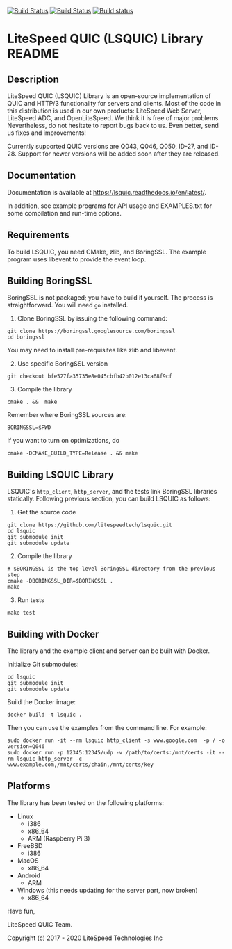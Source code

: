 [![Build Status](https://travis-ci.org/litespeedtech/lsquic.svg?branch=master)](https://travis-ci.org/litespeedtech/lsquic)
[![Build Status](https://api.cirrus-ci.com/github/litespeedtech/lsquic.svg)](https://cirrus-ci.com/github/litespeedtech/lsquic)
[![Build status](https://ci.appveyor.com/api/projects/status/kei9649t9leoqicr?svg=true)](https://ci.appveyor.com/project/litespeedtech/lsquic)

LiteSpeed QUIC (LSQUIC) Library README
=============================================

Description
-----------

LiteSpeed QUIC (LSQUIC) Library is an open-source implementation of QUIC
and HTTP/3 functionality for servers and clients.  Most of the code in this
distribution is used in our own products: LiteSpeed Web Server, LiteSpeed ADC,
and OpenLiteSpeed.  We think it is free of major problems.  Nevertheless, do
not hesitate to report bugs back to us.  Even better, send us fixes and
improvements!

Currently supported QUIC versions are Q043, Q046, Q050, ID-27, and ID-28.
Support for newer versions will be added soon after they are released.

Documentation
-------------

Documentation is available at https://lsquic.readthedocs.io/en/latest/.

In addition, see example programs for API usage and EXAMPLES.txt for
some compilation and run-time options.

Requirements
------------

To build LSQUIC, you need CMake, zlib, and BoringSSL.  The example program
uses libevent to provide the event loop.

Building BoringSSL
------------------

BoringSSL is not packaged; you have to build it yourself.  The process is
straightforward.  You will need `go` installed.

1. Clone BoringSSL by issuing the following command:

```
git clone https://boringssl.googlesource.com/boringssl
cd boringssl
```

You may need to install pre-requisites like zlib and libevent.

2. Use specific BoringSSL version

```
git checkout bfe527fa35735e8e045cbfb42b012e13ca68f9cf
```

3. Compile the library

```
cmake . &&  make
```

Remember where BoringSSL sources are:
```
BORINGSSL=$PWD
```

If you want to turn on optimizations, do

```
cmake -DCMAKE_BUILD_TYPE=Release . && make
```

Building LSQUIC Library
-----------------------

LSQUIC's `http_client`, `http_server`, and the tests link BoringSSL
libraries statically.  Following previous section, you can build LSQUIC
as follows:

1. Get the source code

```
git clone https://github.com/litespeedtech/lsquic.git
cd lsquic
git submodule init
git submodule update
```

2. Compile the library


```
# $BORINGSSL is the top-level BoringSSL directory from the previous step
cmake -DBORINGSSL_DIR=$BORINGSSL .
make
```

3. Run tests

```
make test
```

Building with Docker
---------
The library and the example client and server can be built with Docker.

Initialize Git submodules:
```
cd lsquic
git submodule init
git submodule update
```

Build the Docker image:
```
docker build -t lsquic .
```

Then you can use the examples from the command line.  For example:
```
sudo docker run -it --rm lsquic http_client -s www.google.com  -p / -o version=Q046
sudo docker run -p 12345:12345/udp -v /path/to/certs:/mnt/certs -it --rm lsquic http_server -c www.example.com,/mnt/certs/chain,/mnt/certs/key
```

Platforms
---------

The library has been tested on the following platforms:
- Linux
  - i386
  - x86_64
  - ARM (Raspberry Pi 3)
- FreeBSD
  - i386
- MacOS
  - x86_64
- Android
  - ARM
- Windows (this needs updating for the server part, now broken)
  - x86_64

Have fun,

LiteSpeed QUIC Team.

Copyright (c) 2017 - 2020 LiteSpeed Technologies Inc
